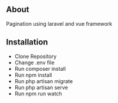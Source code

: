## About

Pagination using laravel and vue framework

## Installation

- Clone Repository
- Change .env file
- Run composer install
- Run npm install
- Run php artisan migrate
- Run php artisan serve
- Run npm run watch
